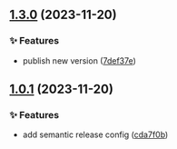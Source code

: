 ## [1.3.0](https://github.com/tiwariav/browserslist-config/compare/v1.2.0...v1.3.0) (2023-11-20)


### ✨ Features

* publish new version ([7def37e](https://github.com/tiwariav/browserslist-config/commit/7def37e339da11e80f4f3c3700b046ea4c17dc55))

## [1.0.1](https://github.com/tiwariav/browserslist-config/compare/v1.0.0...v1.0.1) (2023-11-20)

### ✨ Features

* add semantic release config ([cda7f0b](https://github.com/tiwariav/browserslist-config/commit/cda7f0bb5aab4da0fbde048859bb69eab35cb991))
